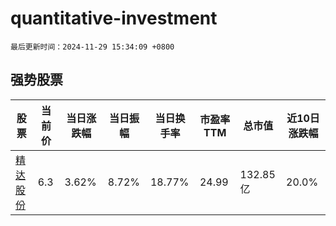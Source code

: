 # quantitative-investment

`最后更新时间：2024-11-29 15:34:09 +0800`

## 强势股票

|股票|当前价|当日涨跌幅|当日振幅|当日换手率|市盈率TTM|总市值|近10日涨跌幅|
|----|----|----|----|----|----|----|----|
|[精达股份](https://xueqiu.com/S/SH600577)|6.3|3.62%|8.72%|18.77%|24.99|132.85亿|20.0%|
